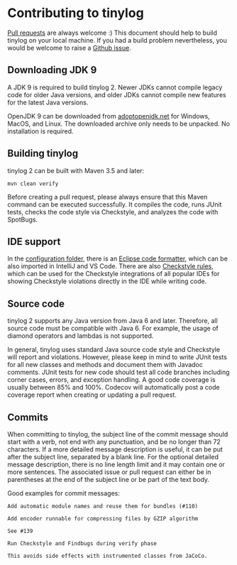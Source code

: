 # Contributing to tinylog

[Pull requests](https://github.com/tinylog-org/tinylog/pulls) are always welcome :) This document should help to build tinylog on your local machine. If you had a build problem nevertheless, you would be welcome to raise a [Github issue](https://github.com/tinylog-org/tinylog/issues/new?assignees=&labels=question&template=question.md&title=).

## Downloading JDK 9

A JDK 9 is required to build tinylog 2. Newer JDKs cannot compile legacy code for older Java versions, and older JDKs cannot compile new features for the latest Java versions.

OpenJDK 9 can be downloaded from [adoptopenjdk.net](https://adoptopenjdk.net/releases.html?variant=openjdk9&jvmVariant=hotspot) for Windows, MacOS, and Linux. The downloaded archive only needs to be unpacked. No installation is required.

## Building tinylog

tinylog 2 can be built with Maven 3.5 and later:

```
mvn clean verify
```

Before creating a pull request, please always ensure that this Maven command can be executed successfully. It compiles the code, runs JUnit tests, checks the code style via Checkstyle, and analyzes the code with SpotBugs.

## IDE support

In the [configuration folder](./configuration), there is an [Eclipse code formatter](./configuration/formatter.xml), which can be also imported in IntelliJ and VS Code. There are also [Checkstyle rules](./configuration/checkstyle-rules.xml), which can be used for the Checkstyle integrations of all popular IDEs for showing Checkstyle violations directly in the IDE while writing code.

## Source code

tinylog 2 supports any Java version from Java 6 and later. Therefore, all source code must be compatible with Java 6. For example, the usage of diamond operators and lambdas is not supported.

In general, tinylog uses standard Java source code style and Checkstyle will report and violations. However, please keep in mind to write JUnit tests for all new classes and methods and document them with Javadoc comments. JUnit tests for new code should test all code branches including corner cases, errors, and exception handling. A good code coverage is usually between 85% and 100%. Codecov will automatically post a code coverage report when creating or updating a pull request.

## Commits

When committing to tinylog, the subject line of the commit message should start with a verb, not end with any punctuation, and be no longer than 72 characters. If a more detailed message description is useful, it can be put after the subject line, separated by a blank line. For the optional detailed message description, there is no line length limit and it may contain one or more sentences. The associated issue or pull request can either be in parentheses at the end of the subject line or be part of the text body.

Good examples for commit messages:

```
Add automatic module names and reuse them for bundles (#110)
```

```
Add encoder runnable for compressing files by GZIP algorithm

See #139
```

```
Run Checkstyle and Findbugs during verify phase

This avoids side effects with instrumented classes from JaCoCo.
```
